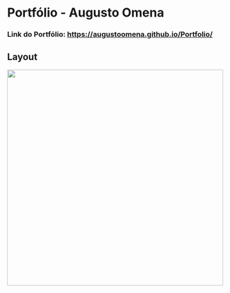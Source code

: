 # Portfólio - Augusto Omena

### Link do Portfólio: https://augustoomena.github.io/Portfolio/

## Layout
<img style="width: 500px" src="https://github.com/AugustoOmena/Portfolio/assets/122471298/4f8c0c60-f9da-4e2b-b741-6cb5d2c1ead8" />
